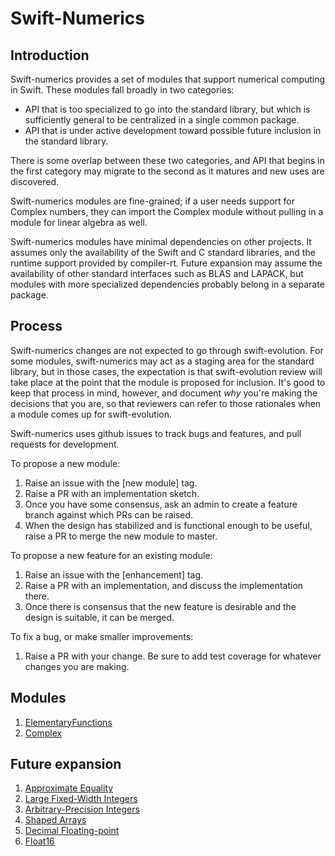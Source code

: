 # Swift-Numerics
  
## Introduction
Swift-numerics provides a set of modules that support numerical computing in Swift.
These modules fall broadly in two categories:

- API that is too specialized to go into the standard library, but which is sufficiently
general to be centralized in a single common package.
- API that is under active development toward possible future inclusion in the 
standard library.

There is some overlap between these two categories, and API that begins in the first
category may migrate to the second as it matures and new uses are discovered.

Swift-numerics modules are fine-grained; if a user needs support for Complex numbers,
they can import the Complex module without pulling in a module for linear algebra as well.

Swift-numerics modules have minimal dependencies on other projects. It assumes only
the availability of the Swift and C standard libraries, and the runtime support provided
by compiler-rt. Future expansion may assume the availability of other standard
interfaces such as BLAS and LAPACK, but modules with more specialized
dependencies probably belong in a separate package.

## Process
Swift-numerics changes are not expected to go through swift-evolution. For some
modules, swift-numerics may act as a staging area for the standard library, but in
those cases, the expectation is that swift-evolution review will take place at the point
that the module is proposed for inclusion. It's good to keep that process in mind, 
however, and document *why* you're making the decisions that you are, so that
reviewers can refer to those rationales when a module comes up for swift-evolution.

Swift-numerics uses github issues to track bugs and features, and pull requests for
development.

To propose a new module:
1. Raise an issue with the [new module] tag.
2. Raise a PR with an implementation sketch.
3. Once you have some consensus, ask an admin to create a feature branch against
which PRs can be raised.
4. When the design has stabilized and is functional enough to be useful, raise a PR
to merge the new module to master.

To propose a new feature for an existing module:
1. Raise an issue with the [enhancement] tag.
2. Raise a PR with an implementation, and discuss the implementation there.
3. Once there is consensus that the new feature is desirable and the design is suitable,
it can be merged.

To fix a bug, or make smaller improvements:
1. Raise a PR with your change. Be sure to add test coverage for whatever changes you are making.

## Modules
1. [ElementaryFunctions](Sources/ElementaryFunctions/README.md)
2. [Complex](Sources/Complex/README.md)

## Future expansion
1. [Approximate Equality](https://github.com/apple/swift-numerics/issues/3)
2. [Large Fixed-Width Integers](https://github.com/apple/swift-numerics/issues/4)
3. [Arbitrary-Precision Integers](https://github.com/apple/swift-numerics/issues/5)
4. [Shaped Arrays](https://github.com/apple/swift-numerics/issues/6)
4. [Decimal Floating-point](https://github.com/apple/swift-numerics/issues/7)
5. [Float16](https://github.com/apple/swift-numerics/issues/8)
